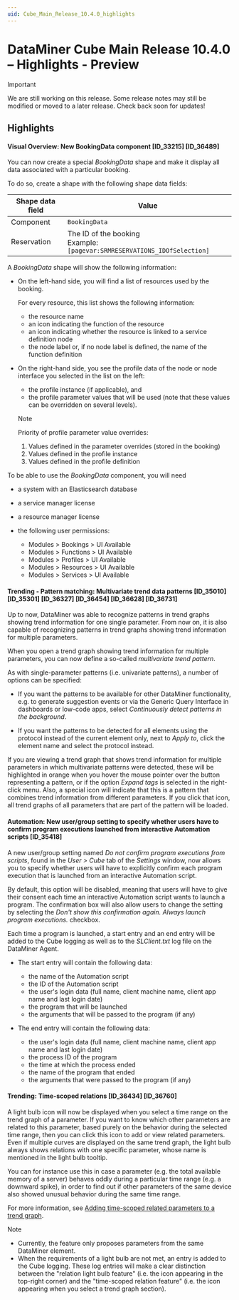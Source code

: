 ```yaml
---
uid: Cube_Main_Release_10.4.0_highlights
---
```


# DataMiner Cube Main Release 10.4.0 – Highlights - Preview

> [!IMPORTANT]
> We are still working on this release. Some release notes may still be modified or moved to a later release. Check back soon for updates!

## Highlights

#### Visual Overview: New BookingData component [ID_33215] [ID_36489]

<!-- MR 10.4.0 - FR 10.3.8 -->

You can now create a special *BookingData* shape and make it display all data associated with a particular booking.

To do so, create a shape with the following shape data fields:

|Shape data field | Value |
|-------------|---------------|
| Component   | `BookingData` |
| Reservation | The ID of the booking<br>Example: `[pagevar:SRMRESERVATIONS_IDOfSelection]` |

A *BookingData* shape will show the following information:

- On the left-hand side, you will find a list of resources used by the booking.

  For every resource, this list shows the following information:
  
  - the resource name
  - an icon indicating the function of the resource
  - an icon indicating whether the resource is linked to a service definition node
  - the node label or, if no node label is defined, the name of the function definition

- On the right-hand side, you see the profile data of the node or node interface you selected in the list on the left:

  - the profile instance (if applicable), and
  - the profile parameter values that will be used (note that these values can be overridden on several levels).
  
  > [!NOTE]
  > Priority of profile parameter value overrides:
  >
  > 1. Values defined in the parameter overrides (stored in the booking)
  > 1. Values defined in the profile instance
  > 1. Values defined in the profile definition

To be able to use the *BookingData* component, you will need

- a system with an Elasticsearch database
- a service manager license
- a resource manager license
- the following user permissions:

  - Modules > Bookings > UI Available
  - Modules > Functions > UI Available
  - Modules > Profiles > UI Available
  - Modules > Resources > UI Available
  - Modules > Services > UI Available

#### Trending - Pattern matching: Multivariate trend data patterns [ID_35010] [ID_35301] [ID_36327] [ID_36454] [ID_36628] [ID_36731]

<!-- MR 10.4.0 - FR 10.3.8 -->

Up to now, DataMiner was able to recognize patterns in trend graphs showing trend information for one single parameter. From now on, it is also capable of recognizing patterns in trend graphs showing trend information for multiple parameters.

When you open a trend graph showing trend information for multiple parameters, you can now define a so-called *multivariate trend pattern*.

As with single-parameter patterns (i.e. univariate patterns), a number of options can be specified:

- If you want the patterns to be available for other DataMiner functionality, e.g. to generate suggestion events or via the Generic Query Interface in dashboards or low-code apps, select *Continuously detect patterns in the background*.

- If you want the patterns to be detected for all elements using the protocol instead of the current element only, next to *Apply to*, click the element name and select the protocol instead.

If you are viewing a trend graph that shows trend information for multiple parameters in which multivariate patterns were detected, these will be highlighted in orange when you hover the mouse pointer over the button representing a pattern, or if the option *Expand tags* is selected in the right-click menu. Also, a special icon will indicate that this is a pattern that combines trend information from different parameters. If you click that icon, all trend graphs of all parameters that are part of the pattern will be loaded.

#### Automation: New user/group setting to specify whether users have to confirm program executions launched from interactive Automation scripts [ID_35418]

<!-- MR 10.4.0 - FR 10.3.3 -->

A new user/group setting named *Do not confirm program executions from scripts*, found in the *User > Cube* tab of the *Settings* window, now allows you to specify whether users will have to explicitly confirm each program execution that is launched from an interactive Automation script.

By default, this option will be disabled, meaning that users will have to give their consent each time an interactive Automation script wants to launch a program. The confirmation box will also allow users to change the setting by selecting the *Don't show this confirmation again. Always launch program executions.* checkbox.

Each time a program is launched, a start entry and an end entry will be added to the Cube logging as well as to the *SLClient.txt* log file on the DataMiner Agent.

- The start entry will contain the following data:

  - the name of the Automation script
  - the ID of the Automation script
  - the user's login data (full name, client machine name, client app name and last login date)
  - the program that will be launched
  - the arguments that will be passed to the program (if any)

- The end entry will contain the following data:

  - the user's login data (full name, client machine name, client app name and last login date)
  - the process ID of the program
  - the time at which the process ended
  - the name of the program that ended
  - the arguments that were passed to the program (if any)

#### Trending: Time-scoped relations [ID_36434] [ID_36760]

<!-- RN 36434: MR 10.4.0 - FR 10.3.8 -->
<!-- RN 36760: MR 10.4.0 - FR 10.3.9 -->

A light bulb icon will now be displayed when you select a time range on the trend graph of a parameter. If you want to know which other parameters are related to this parameter, based purely on the behavior during the selected time range, then you can click this icon to add or view related parameters. Even if multiple curves are displayed on the same trend graph, the light bulb always shows relations with one specific parameter, whose name is mentioned in the light bulb tooltip.

You can for instance use this in case a parameter (e.g. the total available memory of a server) behaves oddly during a particular time range (e.g. a downward spike), in order to find out if other parameters of the same device also showed unusual behavior during the same time range.

For more information, see [Adding time-scoped related parameters to a trend graph](xref:Adding_time_scoped_related_parameters_to_a_trend_graph).

> [!NOTE]
>
> - Currently, the feature only proposes parameters from the same DataMiner element.
> - When the requirements of a light bulb are not met, an entry is added to the Cube logging. These log entries will make a clear distinction between the "relation light bulb feature" (i.e. the icon appearing in the top-right corner) and the "time-scoped relation feature" (i.e. the icon appearing when you select a trend graph section).

